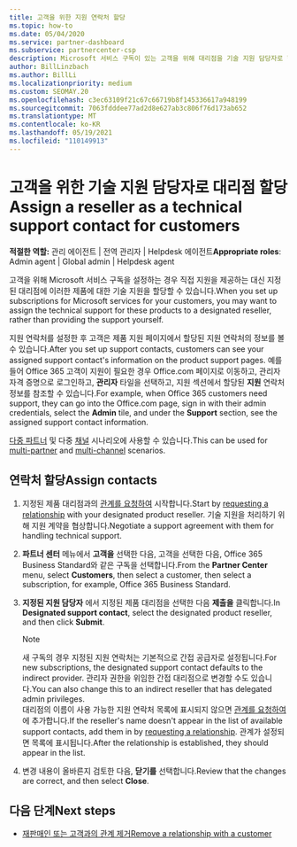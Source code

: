 ```yaml
---
title: 고객을 위한 지원 연락처 할당
ms.topic: how-to
ms.date: 05/04/2020
ms.service: partner-dashboard
ms.subservice: partnercenter-csp
description: Microsoft 서비스 구독이 있는 고객을 위해 대리점을 기술 지원 담당자로 할당하는 방법을 알아봅니다.
author: BillLinzbach
ms.author: BillLi
ms.localizationpriority: medium
ms.custom: SEOMAY.20
ms.openlocfilehash: c3ec63109f21c67c66719b8f145336617a948199
ms.sourcegitcommit: 7063fdddee77ad2d8e627ab3c806f76d173ab652
ms.translationtype: MT
ms.contentlocale: ko-KR
ms.lasthandoff: 05/19/2021
ms.locfileid: "110149913"
---
```

# <a name="assign-a-reseller-as-a-technical-support-contact-for-customers"></a><span data-ttu-id="412dd-103">고객을 위한 기술 지원 담당자로 대리점 할당</span><span class="sxs-lookup"><span data-stu-id="412dd-103">Assign a reseller as a technical support contact for customers</span></span>

<span data-ttu-id="412dd-104">**적절한 역할:** 관리 에이전트 | 전역 관리자 | Helpdesk 에이전트</span><span class="sxs-lookup"><span data-stu-id="412dd-104">**Appropriate roles**: Admin agent | Global admin | Helpdesk agent</span></span>


<span data-ttu-id="412dd-105">고객을 위해 Microsoft 서비스 구독을 설정하는 경우 직접 지원을 제공하는 대신 지정된 대리점에 이러한 제품에 대한 기술 지원을 할당할 수 있습니다.</span><span class="sxs-lookup"><span data-stu-id="412dd-105">When you set up subscriptions for Microsoft services for your customers, you may want to assign the technical support for these products to a designated reseller, rather than providing the support yourself.</span></span>

<span data-ttu-id="412dd-106">지원 연락처를 설정한 후 고객은 제품 지원 페이지에서 할당된 지원 연락처의 정보를 볼 수 있습니다.</span><span class="sxs-lookup"><span data-stu-id="412dd-106">After you set up support contacts, customers can see your assigned support contact's information on the product support pages.</span></span> <span data-ttu-id="412dd-107">예를 들어 Office 365 고객이 지원이 필요한 경우 Office.com 페이지로 이동하고, 관리자 자격 증명으로 로그인하고, **관리자** 타일을 선택하고, 지원 섹션에서 할당된 **지원** 연락처 정보를 참조할 수 있습니다.</span><span class="sxs-lookup"><span data-stu-id="412dd-107">For example, when Office 365 customers need support, they can go into the Office.com page, sign in with their admin credentials, select the **Admin** tile, and under the **Support** section, see the assigned support contact information.</span></span>

<span data-ttu-id="412dd-108">[다중 파트너](multipartner.md) 및 다중 [채널](multichannel.md) 시나리오에 사용할 수 있습니다.</span><span class="sxs-lookup"><span data-stu-id="412dd-108">This can be used for [multi-partner](multipartner.md) and [multi-channel](multichannel.md) scenarios.</span></span> 


## <a name="assign-contacts"></a><span data-ttu-id="412dd-109">연락처 할당</span><span class="sxs-lookup"><span data-stu-id="412dd-109">Assign contacts</span></span>

1. <span data-ttu-id="412dd-110">지정된 제품 대리점과의 [관계를 요청하여](request-a-relationship-with-a-customer.md) 시작합니다.</span><span class="sxs-lookup"><span data-stu-id="412dd-110">Start by [requesting a relationship](request-a-relationship-with-a-customer.md) with your designated product reseller.</span></span> <span data-ttu-id="412dd-111">기술 지원을 처리하기 위해 지원 계약을 협상합니다.</span><span class="sxs-lookup"><span data-stu-id="412dd-111">Negotiate a support agreement with them for handling technical support.</span></span>

2. <span data-ttu-id="412dd-112">**파트너 센터** 메뉴에서 **고객을** 선택한 다음, 고객을 선택한 다음, Office 365 Business Standard와 같은 구독을 선택합니다.</span><span class="sxs-lookup"><span data-stu-id="412dd-112">From the **Partner Center** menu, select **Customers**, then select a customer, then select a subscription, for example, Office 365 Business Standard.</span></span>

3. <span data-ttu-id="412dd-113">**지정된 지원 담당자** 에서 지정된 제품 대리점을 선택한 다음 **제출을** 클릭합니다.</span><span class="sxs-lookup"><span data-stu-id="412dd-113">In  **Designated support contact**, select the designated product reseller, and then click **Submit**.</span></span> 

      >[!NOTE]  
      ><span data-ttu-id="412dd-114">새 구독의 경우 지정된 지원 연락처는 기본적으로 간접 공급자로 설정됩니다.</span><span class="sxs-lookup"><span data-stu-id="412dd-114">For new subscriptions, the designated support contact defaults to the indirect provider.</span></span> <span data-ttu-id="412dd-115">관리자 권한을 위임한 간접 대리점으로 변경할 수도 있습니다.</span><span class="sxs-lookup"><span data-stu-id="412dd-115">You can also change this to an indirect reseller that has delegated admin privileges.</span></span>    
    ><span data-ttu-id="412dd-116">대리점의 이름이 사용 가능한 지원 연락처 목록에 표시되지 않으면 [관계를 요청하여](request-a-relationship-with-a-customer.md)에 추가합니다.</span><span class="sxs-lookup"><span data-stu-id="412dd-116">If the reseller's name doesn't appear in the list of available support contacts, add them in by [requesting a relationship](request-a-relationship-with-a-customer.md).</span></span> <span data-ttu-id="412dd-117">관계가 설정되면 목록에 표시됩니다.</span><span class="sxs-lookup"><span data-stu-id="412dd-117">After the relationship is established, they should appear in the list.</span></span>  

4. <span data-ttu-id="412dd-118">변경 내용이 올바른지 검토한 다음, **닫기를** 선택합니다.</span><span class="sxs-lookup"><span data-stu-id="412dd-118">Review that the changes are correct, and then select **Close**.</span></span>

## <a name="next-steps"></a><span data-ttu-id="412dd-119">다음 단계</span><span class="sxs-lookup"><span data-stu-id="412dd-119">Next steps</span></span>

- [<span data-ttu-id="412dd-120">재판매인 또는 고객과의 관계 제거</span><span class="sxs-lookup"><span data-stu-id="412dd-120">Remove a relationship with a customer</span></span>](remove-a-relationship.md)